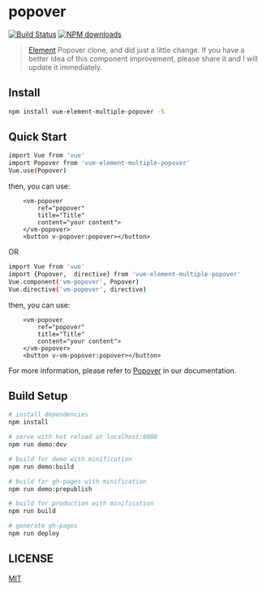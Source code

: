 # popover

[![Build Status](https://travis-ci.org/michaelliao/openweixin.svg?branch=master)](https://travis-ci.org/michaelliao/openweixin)
[![NPM downloads](https://img.shields.io/nuget/dt/Microsoft.AspNetCore.Mvc.svg)](https://npmjs.org/package/element-ui)

> [Element](https://github.com/ElemeFE/element) Popover clone, and did just a little change. If you have a better idea of this component improvement, please share it and I will update it immediately.

## Install

```bash
npm install vue-element-multiple-popover -S
```

## Quick Start

```bash
import Vue from 'vue'
import Popover from 'vue-element-multiple-popover'
Vue.use(Popover)
```

then, you can use:

```
    <vm-popover
        ref="popover"
        title="Title"
        content="your content">
    </vm-popover>
    <button v-popover:popover></button>
```

OR

```bash
import Vue from 'vue'
import {Popover,  directive} from 'vue-element-multiple-popover'
Vue.component('vm-popover', Popover)
Vue.directive('vm-popover', directive)
```

then, you can use:

```
    <vm-popover
        ref="popover"
        title="Title"
        content="your content">
    </vm-popover>
    <button v-vm-popover:popover></button>
```


For more information, please refer to [Popover](https://vue-element-multiple.github.io/popover) in our documentation.

## Build Setup

``` bash
# install dependencies
npm install

# serve with hot reload at localhost:8080
npm run demo:dev

# build for demo with minification
npm run demo:build

# build for gh-pages with minification
npm run demo:prepublish

# build for production with minification
npm run build

# generate gh-pages
npm run deploy
```

## LICENSE

[MIT](http://opensource.org/licenses/MIT)